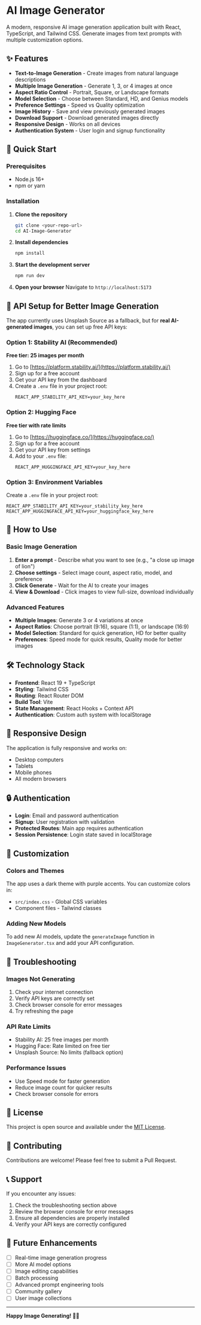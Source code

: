 # AI Image Generator

A modern, responsive AI image generation application built with React, TypeScript, and Tailwind CSS. Generate images from text prompts with multiple customization options.

## ✨ Features

- **Text-to-Image Generation** - Create images from natural language descriptions
- **Multiple Image Generation** - Generate 1, 3, or 4 images at once
- **Aspect Ratio Control** - Portrait, Square, or Landscape formats
- **Model Selection** - Choose between Standard, HD, and Genius models
- **Preference Settings** - Speed vs Quality optimization
- **Image History** - Save and view previously generated images
- **Download Support** - Download generated images directly
- **Responsive Design** - Works on all devices
- **Authentication System** - User login and signup functionality

## 🚀 Quick Start

### Prerequisites
- Node.js 16+ 
- npm or yarn

### Installation

1. **Clone the repository**
   ```bash
   git clone <your-repo-url>
   cd AI-Image-Generator
   ```

2. **Install dependencies**
   ```bash
   npm install
   ```

3. **Start the development server**
   ```bash
   npm run dev
   ```

4. **Open your browser**
   Navigate to `http://localhost:5173`

## 🔑 API Setup for Better Image Generation

The app currently uses Unsplash Source as a fallback, but for **real AI-generated images**, you can set up free API keys:

### Option 1: Stability AI (Recommended)
**Free tier: 25 images per month**

1. Go to [https://platform.stability.ai/](https://platform.stability.ai/)
2. Sign up for a free account
3. Get your API key from the dashboard
4. Create a `.env` file in your project root:
   ```env
   REACT_APP_STABILITY_API_KEY=your_key_here
   ```

### Option 2: Hugging Face
**Free tier with rate limits**

1. Go to [https://huggingface.co/](https://huggingface.co/)
2. Sign up for a free account
3. Get your API key from settings
4. Add to your `.env` file:
   ```env
   REACT_APP_HUGGINGFACE_API_KEY=your_key_here
   ```

### Option 3: Environment Variables
Create a `.env` file in your project root:
```env
REACT_APP_STABILITY_API_KEY=your_stability_key_here
REACT_APP_HUGGINGFACE_API_KEY=your_huggingface_key_here
```

## 🎯 How to Use

### Basic Image Generation
1. **Enter a prompt** - Describe what you want to see (e.g., "a close up image of lion")
2. **Choose settings** - Select image count, aspect ratio, model, and preference
3. **Click Generate** - Wait for the AI to create your images
4. **View & Download** - Click images to view full-size, download individually

### Advanced Features
- **Multiple Images**: Generate 3 or 4 variations at once
- **Aspect Ratios**: Choose portrait (9:16), square (1:1), or landscape (16:9)
- **Model Selection**: Standard for quick generation, HD for better quality
- **Preferences**: Speed mode for quick results, Quality mode for better images

## 🛠️ Technology Stack

- **Frontend**: React 19 + TypeScript
- **Styling**: Tailwind CSS
- **Routing**: React Router DOM
- **Build Tool**: Vite
- **State Management**: React Hooks + Context API
- **Authentication**: Custom auth system with localStorage

## 📱 Responsive Design

The application is fully responsive and works on:
- Desktop computers
- Tablets
- Mobile phones
- All modern browsers

## 🔒 Authentication

- **Login**: Email and password authentication
- **Signup**: User registration with validation
- **Protected Routes**: Main app requires authentication
- **Session Persistence**: Login state saved in localStorage

## 🎨 Customization

### Colors and Themes
The app uses a dark theme with purple accents. You can customize colors in:
- `src/index.css` - Global CSS variables
- Component files - Tailwind classes

### Adding New Models
To add new AI models, update the `generateImage` function in `ImageGenerator.tsx` and add your API configuration.

## 🚨 Troubleshooting

### Images Not Generating
1. Check your internet connection
2. Verify API keys are correctly set
3. Check browser console for error messages
4. Try refreshing the page

### API Rate Limits
- Stability AI: 25 free images per month
- Hugging Face: Rate limited on free tier
- Unsplash Source: No limits (fallback option)

### Performance Issues
- Use Speed mode for faster generation
- Reduce image count for quicker results
- Check browser console for errors

## 📄 License

This project is open source and available under the [MIT License](LICENSE).

## 🤝 Contributing

Contributions are welcome! Please feel free to submit a Pull Request.

## 📞 Support

If you encounter any issues:
1. Check the troubleshooting section above
2. Review the browser console for error messages
3. Ensure all dependencies are properly installed
4. Verify your API keys are correctly configured

## 🔮 Future Enhancements

- [ ] Real-time image generation progress
- [ ] More AI model options
- [ ] Image editing capabilities
- [ ] Batch processing
- [ ] Advanced prompt engineering tools
- [ ] Community gallery
- [ ] User image collections

---

**Happy Image Generating! 🎨✨**
